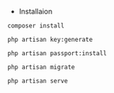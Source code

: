- Installaion

`composer install`

`php artisan key:generate`

`php artisan passport:install`

`php artisan migrate`

`php artisan serve`
